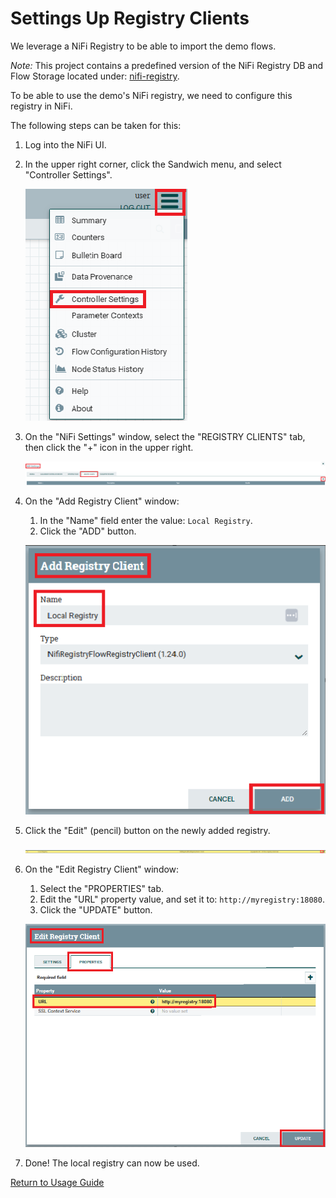 # Settings Up Registry Clients

We leverage a NiFi Registry to be able to import the demo flows.

_Note:_ This project contains a predefined version of the NiFi Registry DB and Flow Storage located
under: [nifi-registry](../../nifi-registry).

To be able to use the demo's NiFi registry, we need to configure this registry in NiFi.

The following steps can be taken for this:

1. Log into the NiFi UI.
2. In the upper right corner, click the Sandwich menu, and select "Controller Settings".

   ![controller-settings.png](screenshots/controller-settings.png)
3. On the "NiFi Settings" window, select the "REGISTRY CLIENTS" tab, then click the "+" icon in the upper right.

   ![registry-client-add.png](screenshots/registry-client-add.png)
4. On the "Add Registry Client" window:
    1. In the "Name" field enter the value: `Local Registry`.
    2. Click the "ADD" button.

   ![local-reg-add.png](screenshots/local-reg-add.png)
5. Click the "Edit" (pencil) button on the newly added registry.

   ![edit-registry.png](screenshots/edit-registry.png)
6. On the "Edit Registry Client" window:
    1. Select the "PROPERTIES" tab.
    2. Edit the "URL" property value, and set it to: `http://myregistry:18080`.
    3. Click the "UPDATE" button.

   ![update-reg.png](screenshots/update-reg.png)
7. Done! The local registry can now be used.

[Return to Usage Guide](../../README.md#usage)
